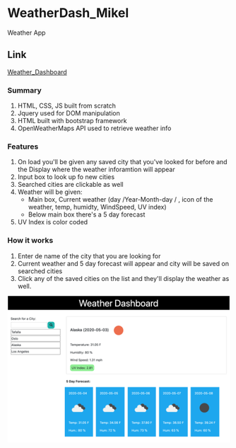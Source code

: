 # WeatherDash_Mikel
Weather App

## Link
[Weather_Dashboard]()

### Summary
1. HTML, CSS, JS built from scratch
2. Jquery used for DOM manipulation
3. HTML built with bootstrap framework
4. OpenWeatherMaps API used to retrieve weather info

### Features

1. On load you'll be given any saved city that you've looked for before and the Display where the weather inforamtion will appear
2. Input box to look up fo new cities
3. Searched cities are clickable as well
4. Weather will be given:
    * Main box, Current weather (day /Year-Month-day / , icon of the weather, temp, humidty, WindSpeed, UV index)
    * Below main box there's a 5 day forecast
5. UV Index is color coded

### How it works

1. Enter de name of the city that you are looking for
2. Current weather and 5 day forecast will appear and city will be saved on searched cities
3. Click any of the saved cities on the list and they'll display the weather as well.


![](assets/Alaska.png)